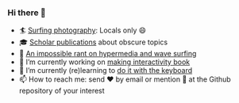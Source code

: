 ### Hi there 👋

- :surfer: [Surfing photography](https://surfer.epidro.me/): Locals only 😄
- :mortar_board: [Scholar publications](https://scholar.epidro.me) about obscure topics
- :pencil: [An impossible rant on hypermedia and wave surfing](https://me.epidro.me)
- 🔭 I’m currently working on [making interactivity book](https://github.com/mibook)
- 🌱 I’m currently (re)learning to [do it with the keyboard](https://github.com/courses-ionio/dokey)
- 📫 How to reach me: send ❤️ by email or mention 👷 at the Github repository of your interest

<!--
**epidrome/epidrome** is a ✨ _special_ ✨ repository because its `README.md` (this file) appears on your GitHub profile.

Here are some ideas to get you started:

- 🔭 I’m currently working on ...
- 🌱 I’m currently learning ...
- 👯 I’m looking to collaborate on ...
- 🤔 I’m looking for help with ...
- 💬 Ask me about ...
- 😄 Pronouns: ...
- ⚡ Fun fact: ...
-->
